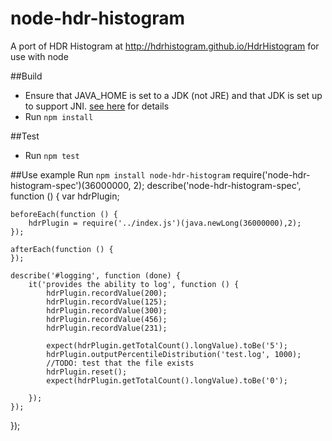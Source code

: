 # node-hdr-histogram
A port of HDR Histogram at http://hdrhistogram.github.io/HdrHistogram for use with node

##Build
- Ensure that JAVA_HOME is set to a JDK (not JRE) and that JDK is set up to support JNI. [see
here](https://github.com/joeferner/node-java/issues/90#issuecomment-45613235) for details
- Run `npm install`

##Test
- Run `npm test`

##Use example
Run `npm install node-hdr-histogram`
require('node-hdr-histogram-spec')(36000000, 2);
describe('node-hdr-histogram-spec', function () {
    var hdrPlugin;

    beforeEach(function () {
        hdrPlugin = require('../index.js')(java.newLong(36000000),2);
    });

    afterEach(function () {
    });

    describe('#logging', function (done) {
        it('provides the ability to log', function () {
            hdrPlugin.recordValue(200);
            hdrPlugin.recordValue(125);
            hdrPlugin.recordValue(300);
            hdrPlugin.recordValue(456);
            hdrPlugin.recordValue(231);

            expect(hdrPlugin.getTotalCount().longValue).toBe('5');
            hdrPlugin.outputPercentileDistribution('test.log', 1000);
            //TODO: test that the file exists
            hdrPlugin.reset();
            expect(hdrPlugin.getTotalCount().longValue).toBe('0');

        });
    });
});
